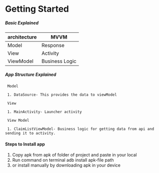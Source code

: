 # Getting Started


##### Basic Explained

| architecture      | MVVM                   |
|---                | ---                           |
| Model             | Response       |
| View              | Activity    |
| ViewModel         | Business Logic                |

##### App Structure Explained
     Model            
     
     1. DataSource- This provides the data to viewModel 
   
     View           
     
     1. MainActivity- Launcher activity
  
     View Model
     
     1. ClaimListViewModel- Business logic for getting data from api and sending it to activity.
    
     
#### Steps to Install app
1. Copy apk from apk of folder of project and paste in your local
2. Run command on terminal adb install apk-file path
3. or install manually by downloading apk in your device
     


